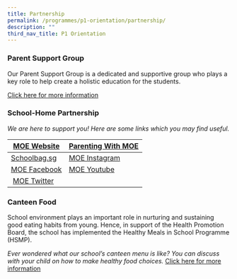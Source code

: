 ```yaml
---
title: Partnership
permalink: /programmes/p1-orientation/partnership/
description: ""
third_nav_title: P1 Orientation
---
```

### Parent Support Group

  
Our Parent Support Group is a dedicated and supportive group who plays a key role to help create a holistic education for the students.  
  
[Click here for more information](https://ogp-admiraltypri-staging.netlify.app/partnership/parent-support-group)

### School-Home Partnership
  
_We are here to support you! Here are some links which you may find useful._  
  

| [MOE Website](http://www.moe.gov.sg/) | [Parenting With MOE](https://www.instagram.com/parentingwith.moesg/?hl=en) |
| --- | --- |
| [Schoolbag.sg](http://www.schoolbag.sg/) | [MOE Instagram](https://www.instagram.com/moesingapore/?hl=en) |
| [MOE Facebook](http://www.facebook.com/moesingapore) | [MOE Youtube](http://www.youtube.com/moespore) |
|  [MOE Twitter](http://www.twitter.com/#!MOEsg) |   |

### Canteen Food

School environment plays an important role in nurturing and sustaining good eating habits from young. Hence, in support of the Health Promotion Board, the school has implemented the Healthy Meals in School Programme (HSMP).  
  
_Ever wondered what our school’s canteen menu is like? You can discuss with your child on how to make healthy food choices._ [Click here for more information](https://ogp-admiraltypri-staging.netlify.app/general-information/school-canteen/)

